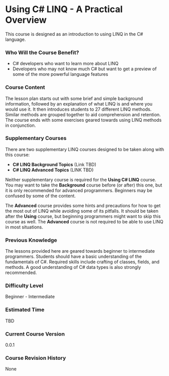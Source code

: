 # Using C# LINQ - A Practical Overview
This course is designed as an introduction to using LINQ in the C# language.

### Who Will the Course Benefit?
 - C# developers who want to learn more about LINQ
 - Developers who may not know much C# but want to get a preview of some of the more powerful language features

### Course Content
The lesson plan starts out with some brief and simple background information, followed by an explanation of what LINQ is and where you would use it. It then introduces students to 27 different LINQ methods. Similar methods are grouped together to aid comprehension and retention. The course ends with some exercises geared towards using LINQ methods in conjunction.

### Supplementary Courses
There are two supplementary LINQ courses designed to be taken along with this course:
 - **C# LINQ Background Topics** (Link TBD)
 - **C# LINQ Advanced Topics** (LINK TBD)

Neither supplementary course is required for the **Using C# LINQ** course. You may want to take the **Background** course before (or after) this one, but it is only recommended for advanced programmers. Beginners may be confused by some of the content.

The **Advanced** course provides some hints and precautions for how to get the most out of LINQ while avoiding some of its pitfalls. It should be taken after the **Using** course, but beginning programmers might want to skip this course as well. The **Advanced** course is not required to be able to use LINQ in most situations.

### Previous Knowledge
The lessons provided here are geared towards beginner to intermediate programmers. Students should have a basic understanding of the fundamentals of C#. Required skills include crafting of classes, fields, and methods. A good understanding of C# data types is also strongly recommended. 

### Difficulty Level
Beginner - Intermediate

### Estimated Time
TBD

### Current Course Version
0.0.1

### Course Revision History
None
